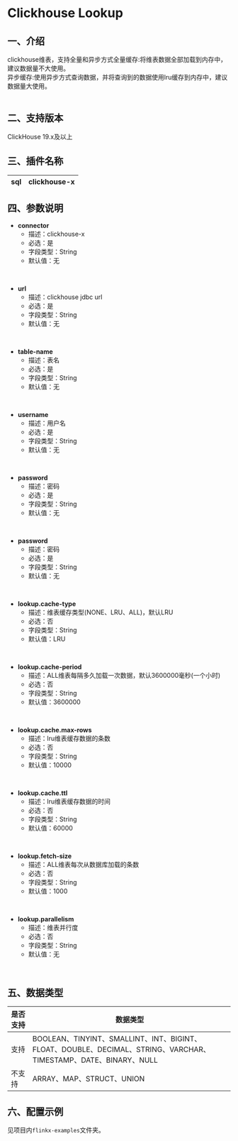 # Clickhouse Lookup


## 一、介绍
clickhouse维表，支持全量和异步方式全量缓存:将维表数据全部加载到内存中，建议数据量不大使用。<br />异步缓存:使用异步方式查询数据，并将查询到的数据使用lru缓存到内存中，建议数据量大使用。<br />**​**<br />

## 二、支持版本
ClickHouse 19.x及以上

## 三、插件名称
| sql | clickhouse-x |
| --- | --- |


## 四、参数说明

- **connector**
   - 描述：clickhouse-x
   - 必选：是
   - 字段类型：String
   - 默认值：无
​
<br />

- **url**
   - 描述：clickhouse jdbc url
   - 必选：是
   - 字段类型：String
   - 默认值：无

​<br />

- **table-name**
   - 描述：表名
   - 必选：是
   - 字段类型：String
   - 默认值：无

​<br />

- **username**
   - 描述：用户名
   - 必选：是
   - 字段类型：String
   - 默认值：无

​<br />

- **password**
   - 描述：密码
   - 必选：是
   - 字段类型：String
   - 默认值：无

​<br />

- **password**
   - 描述：密码
   - 必选：是
   - 字段类型：String
   - 默认值：无

​<br />

- **lookup.cache-type**
   - 描述：维表缓存类型(NONE、LRU、ALL)，默认LRU
   - 必选：否
   - 字段类型：String
   - 默认值：LRU

​<br />

- **lookup.cache-period**
   - 描述：ALL维表每隔多久加载一次数据，默认3600000毫秒(一个小时)
   - 必选：否
   - 字段类型：String
   - 默认值：3600000

​<br />

- **lookup.cache.max-rows**
   - 描述：lru维表缓存数据的条数
   - 必选：否
   - 字段类型：String
   - 默认值：10000

​<br />

- **lookup.cache.ttl**
   - 描述：lru维表缓存数据的时间
   - 必选：否
   - 字段类型：String
   - 默认值：60000

​<br />

- **lookup.fetch-size**
   - 描述：ALL维表每次从数据库加载的条数
   - 必选：否
   - 字段类型：String
   - 默认值：1000

​<br />

- **lookup.parallelism**
   - 描述：维表并行度
   - 必选：否
   - 字段类型：String
   - 默认值：无

​

## 五、数据类型

| 是否支持 | 数据类型                                                     |
| -------- | ------------------------------------------------------------ |
| 支持     | BOOLEAN、TINYINT、SMALLINT、INT、BIGINT、FLOAT、DOUBLE、DECIMAL、STRING、VARCHAR、TIMESTAMP、DATE、BINARY、NULL |
| 不支持   | ARRAY、MAP、STRUCT、UNION                                    |




## 六、配置示例
见项目内`flinkx-examples`文件夹。



